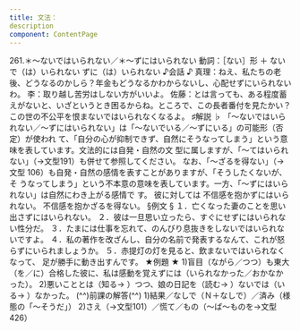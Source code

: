 ```yaml
---
title: 文法：
description
component: ContentPage
---
```



261.＊～ないではいられない／＊～ずにはいられない
動詞：［ない］形 ＋ ないで（は）いられない
ずに（は）いられない
♪会話 ♪
真理：ねえ、私たちの老後、どうなるのかしら？年金もどうなるかわからないし、心配せずにいられないわ。
李：取り越し苦労はしない方がいいよ。
佐藤：とは言っても、ある程度蓄えがないと、いざというとき困るからね。ところで、この長者番付を見たかい？ この世の不公平を恨まないではいられなくなるよ。
♯解説 ♭
「～ないではいられない／～ずにはいられない」は「～ないでいる／～ずにいる」の可能形（否定）が使われ て、「自分の心が抑制できず、自然にそうなってしまう」という意味を表しています。文法的には自発・自然の文 型に属しますが、「～てはいられない」（→文型191）も併せて参照してください。
なお、「～ざるを得ない」（→文型 106）も自発・自然の感情を表すことがありますが、「そうしたくないが、そ うなってしまう」という不本意の意味を表しています。一方、「～ずにはいられない」は自然にわき上がる感情で す。
彼に対しては
不信感を抱かずにはいられない。
不信感を抱かざるを得ない。
§例文 §
１．亡くなった妻のことを思い出さずにはいられない。
２．彼は一旦思い立ったら、すぐにせずにはいられない性分だ。
３．たまには仕事を忘れて、のんびり息抜きをしないではいられないですよ。
４．私の著作を改ざんし、自分の名前で発表するなんて、これが怒らずにいられましょうか。
５．赤提灯の灯を見ると、飲まないではいられなくなって、 足が勝手に動き出すんです。
★例題 ★
1)盲目（ながら／つつ）も東大（を／に）合格した彼に、私は感動を覚えずには（いられなかった／おかなか った）。
2)悪いこととは（知る→ ）つつ、娘の日記を（読む→ ）ないでは（いる→ ）なかった。
(^^)前課の解答(^^)
1)結果／なしで（Ｎ＋なしで）／済み（様態の「～そうだ」）
2)さえ（→文型101）／慌て／もの（～ば～ものを→文型426）
